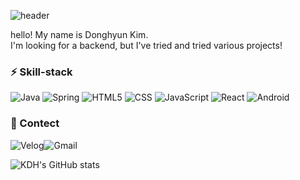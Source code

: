 ![header](https://capsule-render.vercel.app/api?type=transparent&color=#80CAFF&height=100&section=header&text=👋Donghyeon%20Kim&fontSize=40)

hello! My name is Donghyun Kim.
<br>
I'm looking for a backend, but I've tried and tried various projects!

### ⚡ Skill-stack
![Java](https://img.shields.io/badge/Java-007396.svg?style=flat-square&logo=Java&logoColor=white) ![Spring](https://img.shields.io/badge/Spring-6DB33F.svg?style=flat-square&logo=Spring&logoColor=white) ![HTML5](https://img.shields.io/badge/HTML5-E34F26.svg?style=flat-square&logo=HTML5&logoColor=white) ![CSS](https://img.shields.io/badge/CSS-1572B6.svg?style=flat-square&logo=CSS3&logoColor=white) ![JavaScript](https://img.shields.io/badge/JavaScript-F7DF1E.svg?style=flat-square&logo=JavaScript&logoColor=white) ![React](https://img.shields.io/badge/React-61DAFB.svg?style=flat-square&logo=React&logoColor=white) ![Android](https://img.shields.io/badge/Android-3DDC84.svg?style=flat-square&logo=Android&logoColor=white)

### 💬 Contect

![Velog](https://img.shields.io/badge/Tistory-20C997.svg?style=flat-square&logo=Velog&logoColor=white)![Gmail](https://img.shields.io/badge/Gmail-EA4335.svg?style=flat-square&logo=Gmail&logoColor=white)

![KDH's GitHub stats](https://github-readme-stats.vercel.app/api?username=kimdonghyeon3&hide=contribs,prs)


<!--
**kimdonghyeon3/kimdonghyeon3** is a ✨ _special_ ✨ repository because its `README.md` (this file) appears on your GitHub profile.

Here are some ideas to get you started:

- 🔭 I’m currently working on ...
- 🌱 I’m currently learning ...
- 👯 I’m looking to collaborate on ...
- 🤔 I’m looking for help with ...
- 💬 Ask me about ...
- 📫 How to reach me: ...
- 😄 Pronouns: ...
- ⚡ Fun fact: ...
-->
